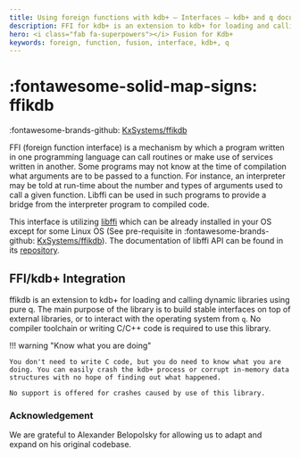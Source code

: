 ```yaml
---
title: Using foreign functions with kdb+ – Interfaces – kdb+ and q documentation
description: FFI for kdb+ is an extension to kdb+ for loading and calling dynamic libraries using pure q.
hero: <i class="fab fa-superpowers"></i> Fusion for Kdb+
keywords: foreign, function, fusion, interface, kdb+, q
---
```


# :fontawesome-solid-map-signs: ffikdb

:fontawesome-brands-github:
[KxSystems/ffikdb](https://github.com/kxsystems/ffi)

FFI (foreign function interface) is a mechanism by which a program written in one programming language can call routines or make use of services written in another. Some programs may not know at the time of compilation what arguments are to be passed to a function. For instance, an interpreter may be told at run-time about the number and types of arguments used to call a given function. Libffi can be used in such programs to provide a bridge from the interpreter program to compiled code.

This interface is utilizing [libffi](https://sourceware.org/libffi/) which can be already installed in your OS except for some Linux OS (See pre-requisite in :fontawesome-brands-github: [KxSystems/ffikdb](https://github.com/KxSystems/ffi#requirements)). The documentation of libffi API can be found in its [repository](https://github.com/libffi/libffi/tree/master/doc).

## FFI/kdb+ Integration

ffikdb is an extension to kdb+ for loading and calling dynamic libraries using pure q. The main purpose of the library is to build stable interfaces on top of external libraries, or to interact with the operating system from `q`. No compiler toolchain or writing C/C++ code is required to use this library.

!!! warning "Know what you are doing"

    You don't need to write C code, but you do need to know what you are doing. You can easily crash the kdb+ process or corrupt in-memory data structures with no hope of finding out what happened. 

    No support is offered for crashes caused by use of this library.

### Acknowledgement

We are grateful to Alexander Belopolsky for allowing us to adapt and expand on his original codebase. 

